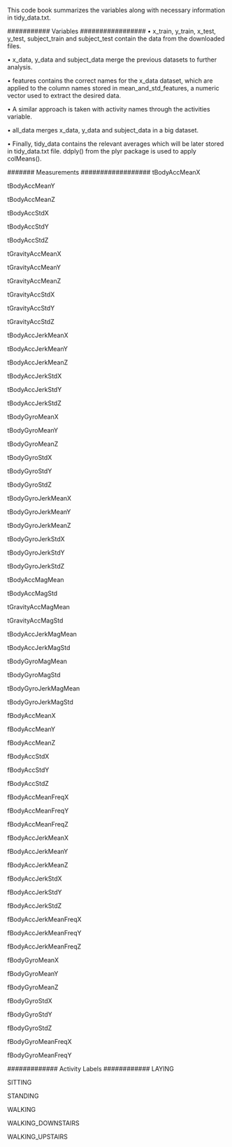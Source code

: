 This code book summarizes the variables along with necessary information in tidy_data.txt.

###########  Variables #################
•	x_train, y_train, x_test, y_test, subject_train and subject_test contain the data from the downloaded files.

•	x_data, y_data and subject_data merge the previous datasets to further analysis.

•	features contains the correct names for the x_data dataset, which are applied to the column names stored in mean_and_std_features, a   numeric vector used to 	extract the desired data.

•	A similar approach is taken with activity names through the activities variable.

•	all_data merges x_data, y_data and subject_data in a big dataset.

•	Finally, tidy_data contains the relevant averages which will be later stored in tidy_data.txt file. ddply() from the plyr package is used to apply colMeans().


####### Measurements ##################
  tBodyAccMeanX
  
  tBodyAccMeanY
  
  tBodyAccMeanZ
  
  tBodyAccStdX
  
  tBodyAccStdY
  
  tBodyAccStdZ
  
  tGravityAccMeanX
  
  tGravityAccMeanY
  
  tGravityAccMeanZ
  
  tGravityAccStdX
  
  tGravityAccStdY
  
  tGravityAccStdZ
  
  tBodyAccJerkMeanX
  
  tBodyAccJerkMeanY
  
  tBodyAccJerkMeanZ
  
  tBodyAccJerkStdX
  
  tBodyAccJerkStdY
  
  tBodyAccJerkStdZ
  
  tBodyGyroMeanX
  
  tBodyGyroMeanY
  
  tBodyGyroMeanZ
  
  tBodyGyroStdX
  
  tBodyGyroStdY
  
  tBodyGyroStdZ
  
  tBodyGyroJerkMeanX
  
  tBodyGyroJerkMeanY
  
  tBodyGyroJerkMeanZ
  
  tBodyGyroJerkStdX
  
  tBodyGyroJerkStdY
  
  tBodyGyroJerkStdZ
  
  tBodyAccMagMean
  
  tBodyAccMagStd
  
  tGravityAccMagMean
  
  tGravityAccMagStd
  
  tBodyAccJerkMagMean
  
  tBodyAccJerkMagStd
  
  tBodyGyroMagMean
  
  tBodyGyroMagStd
  
  tBodyGyroJerkMagMean
  
  tBodyGyroJerkMagStd
  
  fBodyAccMeanX
  
  fBodyAccMeanY
  
  fBodyAccMeanZ
  
  fBodyAccStdX
  
  fBodyAccStdY
  
  fBodyAccStdZ
  
  fBodyAccMeanFreqX
  
  fBodyAccMeanFreqY
  
  fBodyAccMeanFreqZ
  
  fBodyAccJerkMeanX
  
  fBodyAccJerkMeanY
  
  fBodyAccJerkMeanZ
  
  fBodyAccJerkStdX
  
  fBodyAccJerkStdY
  
  fBodyAccJerkStdZ
  
  fBodyAccJerkMeanFreqX
  
  fBodyAccJerkMeanFreqY
  
  fBodyAccJerkMeanFreqZ
  
  fBodyGyroMeanX
  
  fBodyGyroMeanY
  
  fBodyGyroMeanZ
  
  fBodyGyroStdX
  
  fBodyGyroStdY
  
  fBodyGyroStdZ
  
  fBodyGyroMeanFreqX
  
  fBodyGyroMeanFreqY

#############  Activity Labels  ############
  LAYING
  
  SITTING
  
  STANDING
  
  WALKING
  
  WALKING_DOWNSTAIRS
  
  WALKING_UPSTAIRS


